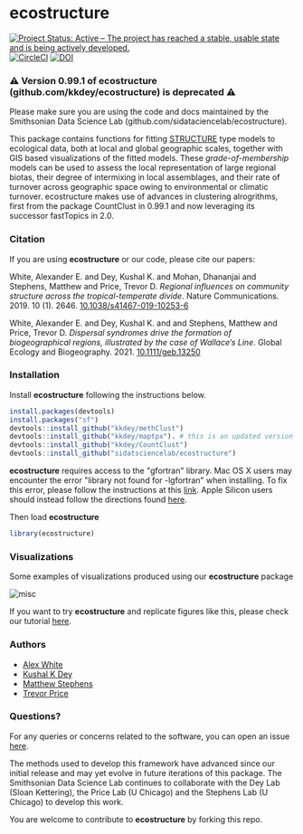 ecostructure
=============================================================
[![Project Status: Active – The project has reached a stable, usable state and is being actively developed.](https://www.repostatus.org/badges/latest/active.svg)](https://www.repostatus.org/#active) 
[![CircleCI](https://circleci.com/gh/sidatasciencelab/ecostructure.svg?style=svg&circle-token=c025eb22e0d0a3d4efae2b44ee70bcd114f7fc59)](https://app.circleci.com/pipelines/github/sidatasciencelab/ecostructure)
[![DOI](https://zenodo.org/badge/#####.svg)](https://zenodo.org/badge/latestdoi/####)


### :warning: **Version 0.99.1 of ecostructure (github.com/kkdey/ecostructure) is deprecated** :warning:  
Please make sure you are using the code and docs maintained by the Smithsonian Data Science Lab (github.com/sidataciencelab/ecostructure). 

This package contains functions for fitting [STRUCTURE](http://www.genetics.org/content/155/2/945) type models to ecological data, both at local and global geographic scales, together with GIS based visualizations of the fitted models. These *grade-of-membership* models can be used to assess the local representation of large regional biotas, their degree of intermixing in local assemblages, and their rate of turnover across geographic space owing to environmental or climatic turnover. ecostructure makes use of advances in clustering alrogrithms, first from the package CountClust in 0.99.1 and now leveraging its successor fastTopics in 2.0. 

### Citation

If you are using **ecostructure** or our code, please cite our papers:

White, Alexander E. and Dey, Kushal K. and Mohan, Dhananjai and Stephens, Matthew and Price, Trevor D. *Regional influences on community structure across the tropical-temperate divide*. Nature Communications. 2019. 10 (1). 2646. [10.1038/s41467-019-10253-6](https://doi.org/10.1038/s41467-019-10253-6)

White, Alexander E. and Dey, Kushal K. and and Stephens, Matthew and Price, Trevor D. *Dispersal syndromes drive the formation of biogeographical regions, illustrated by the case of Wallace’s Line*. Global Ecology and Biogeography. 2021.  [10.1111/geb.13250](https://doi.org/10.1111/geb.13250)

### Installation

Install **ecostructure** following the instructions below.

```R
install.packages(devtools)
install.packages("sf")
devtools::install_github("kkdey/methClust")
devtools::install_github("kkdey/maptpx"). # this is an updated version of CRAN package maptpx
devtools::install_github("kkdey/CountClust")
devtools::install_github("sidatsciencelab/ecostructure")
```
**ecostructure** requires access to the "gfortran" library. Mac OS X
users may encounter the error "library not found for -lgfortran" when
installing. To fix this error, please follow the instructions at this
[link](https://thecoatlessprofessor.com/programming/rcpp-rcpparmadillo-and-os-x-mavericks--lgfortran-and--lquadmath-error/). Apple Silicon users should instead follow the directions found [here](https://github.com/bioinfoDZ/RISC/issues/10). 

Then load **ecostructure**

```R
library(ecostructure)
```

### Visualizations

Some examples of visualizations produced using our **ecostructure** package

<img src="bin/ecostructure.2.001.jpeg" alt="misc" align = "middle">

If you want to try **ecostructure** and replicate figures like this, please check our tutorial [here](https://sidatasciencelab.github.io/ecostructure/).

### Authors 
 
- [Alex White](https://sidatasciencelab.github.io/people/leads/alex.html)
- [Kushal K Dey](https://www.deylab.net/)
- [Matthew Stephens](http://stephenslab.uchicago.edu/)
- [Trevor Price](https://pondside.uchicago.edu/ecol-evol/people/price.html)

### Questions?

For any queries or concerns related to the software, you can open an issue [here](https://github.com/sidatasciencelab/ecostructure/issues). 

The methods used to develop this framework have advanced since our initial release and may yet evolve in future iterations of this package. The Smithsonian Data Science Lab continues to collaborate with the Dey Lab (Sloan Kettering), the Price Lab (U Chicago) and the Stephens Lab (U Chicago) to develop this work.

You are welcome to contribute to **ecostructure** by forking this repo.









